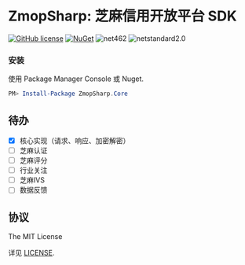 ZmopSharp: 芝麻信用开放平台 SDK
===

[![GitHub license](https://img.shields.io/badge/license-MIT-blue.svg)](https://raw.githubusercontent.com/JoyMoe/ZmopSharp/master/LICENSE)
[![NuGet](https://img.shields.io/nuget/dt/ZmopSharp.Core.svg)](https://www.nuget.org/packages/ZmopSharp.Core)
![net462](https://img.shields.io/badge/.Net-4.6.2-brightgreen.svg)
![netstandard2.0](https://img.shields.io/badge/.Net-netstandard2.0-brightgreen.svg)

### 安装
使用 Package Manager Console 或 Nuget.
```powershell
PM> Install-Package ZmopSharp.Core
```

## 待办

* [x] 核心实现（请求、响应、加密解密）
* [ ] 芝麻认证
* [ ] 芝麻评分
* [ ] 行业关注
* [ ] 芝麻IVS
* [ ] 数据反馈

## 协议

The MIT License

详见 [LICENSE](LICENSE).
